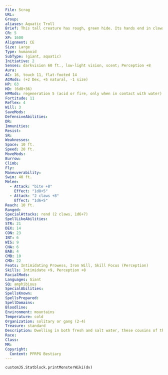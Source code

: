 ```yaml
---
File: Scrag
URL: 
Group: 
aliases: Aquatic Troll
Brief: This tall creature has rough, green hide. Its hands end in claws, and its bestial face has a hideous, tusked underbite.
CR: 5
XP: 1600
Alignment: CE
Size: Large
Type: humanoid
SubType: (giant, aquatic)
Initiative: 2
Senses: darkvision 60 ft., low-light vision, scent; Perception +8
Aura: 
AC: 16, touch 11, flat-footed 14
ACMods: (+2 Dex, +5 natural, -1 size)
HP: 63
HD: (6d8+36)
HPMods: regeneration 5 (acid or fire, only when in contact with water)
Fortitude: 11
Reflex: 4
Will: 3
SaveMods: 
DefensiveAbilities: 
DR: 
Immunities: 
Resist: 
SR: 
Weaknesses: 
Space: 10 ft.
Speed: 20 ft.
MoveMods: 
Burrow: 
Climb: 
Fly: 
Maneuverability: 
Swim: 40 ft.
Melee: 
  - Attack: "bite +8"
    Effect: "1d8+5"
  - Attack: "2 claws +8"
    Effect: "1d6+5"
Reach: 10 ft.
Ranged: 
SpecialAttacks: rend (2 claws, 1d6+7)
SpellLikeAbilities: 
STR: 21
DEX: 14
CON: 23
INT: 6
WIS: 9
CHA: 6
BAB: 4
CMB: 10
CMD: 22
Feats: Intimidating Prowess, Iron Will, Skill Focus (Perception)
Skills: Intimidate +9, Perception +8
RacialMods: 
Languages: Giant
SQ: amphibious
SpecialAbilities: 
SpellsKnown: 
SpellsPrepared: 
SpellDomains: 
Bloodline: 
Environment: mountains
Temperature: cold
Organization: solitary or gang (2-4)
Treasure: standard
Description: Dwelling in both fresh and salt water, these cousins of the troll have the aquatic subtype and the amphibious special quality. Scrags have a base land speed of 20 feet and a swim speed of 40 feet. A scrag's regeneration ability only works if it is in contact with water. Scrags dwell in any body of water in any climate, though they are most common in cold northern rivers and lakes, and are less bestial in appearance than their terrestrial cousins, though no less violent.
Race: 
Class: 
MR: 
Copyright:
  Content: PFRPG Bestiary
---
```

```dataviewjs
customJS.Statblock.printMonsterWiki(dv)
```
